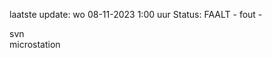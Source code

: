 laatste update: 
wo 08-11-2023  1:00   uur 
Status: FAALT - fout - 
<div class="service R">svn</div><div class="service Y">microstation</div>